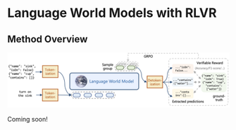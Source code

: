 # Language World Models with RLVR

## Method Overview

![language world model](assets/lang_wm.png)

Coming soon!